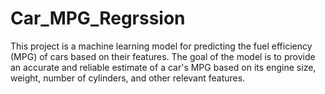 # Car_MPG_Regrssion
This project is a machine learning model for predicting the fuel efficiency (MPG) of cars based on their features. The goal of the model is to provide an accurate and reliable estimate of a car's MPG based on its engine size, weight, number of cylinders, and other relevant features.
